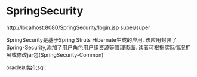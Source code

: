 # SpringSecurity

http://localhost:8080/SpringSecurity/login.jsp
super/super

SpringSecurity是基于Spring Struts Hibernate生成的应用.
该应用封装了Spring-Security,添加了用户角色用户组资源等管理页面.
读者可根据实际情况扩展或修改jar包(SpringSecurity-Common)

oracle初始化sql:
